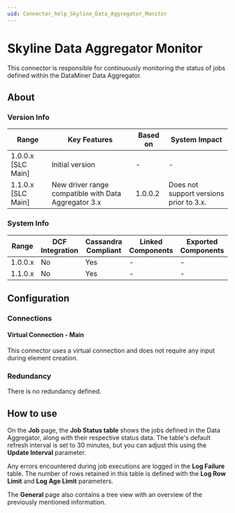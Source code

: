 ```yaml
---
uid: Connector_help_Skyline_Data_Aggregator_Monitor
---
```


# Skyline Data Aggregator Monitor

This connector is responsible for continuously monitoring the status of jobs defined within the DataMiner Data Aggregator.

## About

### Version Info

| Range                | Key Features                                          | Based on           | System Impact                           |
|----------------------|-------------------------------------------------------|--------------------|-----------------------------------------|
| 1.0.0.x [SLC Main]   | Initial version                                       | -                  | -                                       |
| 1.1.0.x [SLC Main]   | New driver range compatible with Data Aggregator 3.x  | 1.0.0.2            | Does not support versions prior to 3.x. |

### System Info

| Range     | DCF Integration     | Cassandra Compliant     | Linked Components     | Exported Components     |
|-----------|---------------------|-------------------------|-----------------------|-------------------------|
| 1.0.0.x   | No                  | Yes                     | -                     | -                       |
| 1.1.0.x   | No                  | Yes                     | -                     | -                       |

## Configuration

### Connections

#### Virtual Connection - Main

This connector uses a virtual connection and does not require any input during element creation.

### Redundancy

There is no redundancy defined.

## How to use

On the **Job** page, the **Job Status table** shows the jobs defined in the Data Aggregator, along with their respective status data. The table's default refresh interval is set to 30 minutes, but you can adjust this using the **Update Interval** parameter.

Any errors encountered during job executions are logged in the **Log Failure** table. The number of rows retained in this table is defined with the **Log Row Limit** and **Log Age Limit** parameters.

The **General** page also contains a tree view with an overview of the previously mentioned information.
